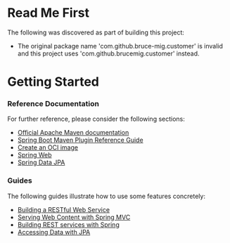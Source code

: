 # Read Me FirstThe following was discovered as part of building this project:* The original package name 'com.github.bruce-mig.customer' is invalid and this project uses 'com.github.brucemig.customer' instead.# Getting Started### Reference DocumentationFor further reference, please consider the following sections:* [Official Apache Maven documentation](https://maven.apache.org/guides/index.html)* [Spring Boot Maven Plugin Reference Guide](https://docs.spring.io/spring-boot/docs/3.2.4/maven-plugin/reference/html/)* [Create an OCI image](https://docs.spring.io/spring-boot/docs/3.2.4/maven-plugin/reference/html/#build-image)* [Spring Web](https://docs.spring.io/spring-boot/docs/3.2.4/reference/htmlsingle/index.html#web)* [Spring Data JPA](https://docs.spring.io/spring-boot/docs/3.2.4/reference/htmlsingle/index.html#data.sql.jpa-and-spring-data)### GuidesThe following guides illustrate how to use some features concretely:* [Building a RESTful Web Service](https://spring.io/guides/gs/rest-service/)* [Serving Web Content with Spring MVC](https://spring.io/guides/gs/serving-web-content/)* [Building REST services with Spring](https://spring.io/guides/tutorials/rest/)* [Accessing Data with JPA](https://spring.io/guides/gs/accessing-data-jpa/)